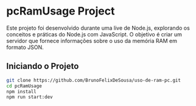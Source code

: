 # pcRamUsage Project

Este projeto foi desenvolvido durante uma live de Node.js, explorando os conceitos e práticas do Node.js com JavaScript. O objetivo é criar um servidor que fornece informações sobre o uso da memória RAM em formato JSON.

## Iniciando o Projeto

```bash
git clone https://github.com/BrunoFelixDeSousa/uso-de-ram-pc.git
cd pcRamUsage
npm install
npm run start:dev
